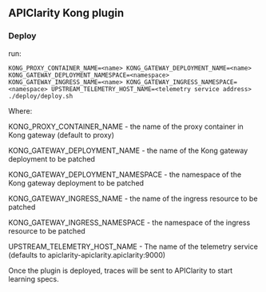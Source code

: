 ## APIClarity Kong plugin

### Deploy

run:


```shell
KONG_PROXY_CONTAINER_NAME=<name> KONG_GATEWAY_DEPLOYMENT_NAME=<name> KONG_GATEWAY_DEPLOYMENT_NAMESPACE=<namespace> KONG_GATEWAY_INGRESS_NAME=<name> KONG_GATEWAY_INGRESS_NAMESPACE=<namespace> UPSTREAM_TELEMETRY_HOST_NAME=<telemetry service address> ./deploy/deploy.sh
```

Where:

KONG_PROXY_CONTAINER_NAME - the name of the proxy container in Kong gateway (default to proxy)

KONG_GATEWAY_DEPLOYMENT_NAME - the name of the Kong gateway deployment to be patched

KONG_GATEWAY_DEPLOYMENT_NAMESPACE - the namespace of the Kong gateway deployment to be patched

KONG_GATEWAY_INGRESS_NAME - the name of the ingress resource to be patched

KONG_GATEWAY_INGRESS_NAMESPACE - the namespace of the ingress resource to be patched

UPSTREAM_TELEMETRY_HOST_NAME - The name of the telemetry service (defaults to apiclarity-apiclarity.apiclarity:9000)

Once the plugin is deployed, traces will be sent to APIClarity to start learning specs.